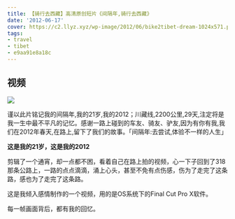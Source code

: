 ```yaml
---
title: 【骑行去西藏】高清原创短片《间隔年,骑行去西藏》
date: '2012-06-17'
cover: https://c2.llyz.xyz/wp-image/2012/06/bike2tibet-dream-1024x571.png
tags:
- travel
- tibet
- e9aa91e8a18c
---
```



## 视频

![](https://c2.llyz.xyz/wp-image/2012/06/bike2tibet-dream-1024x571.png)

谨以此片铭记我的间隔年,我的21岁,我的2012；川藏线,2200公里,29天,注定将是我一生中最不平凡的记忆。感谢一路上碰到的车友、骑友、驴友,因为有你有我,我们在2012年春天,在路上,留下了我们的故事。「间隔年:去尝试,体验不一样的人生」

**这是我的21岁，这是我的2012**

剪辑了一个通宵，却一点都不困，看着自己在路上拍的视频，心一下子回到了318那条公路上，一路的点点滴滴，涌上心头，甚至不免有点伤感，伤为了走完了这条路，感也为了走完了这条路。

这是我倾入感情制作的一个视频，用的是OS系统下的Final Cut Pro X软件。

每一帧画面背后，都有我的回忆。
